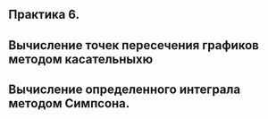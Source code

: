 ## Практика 6.
## Вычисление точек пересечения графиков методом касательныхю
## Вычисление определенного интеграла методом Симпсона.
